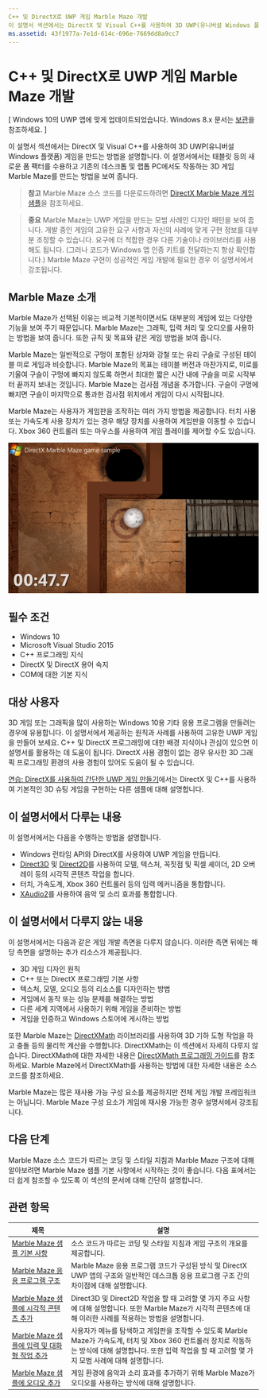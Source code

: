 ```yaml
---
C++ 및 DirectX로 UWP 게임 Marble Maze 개발
이 설명서 섹션에서는 DirectX 및 Visual C++를 사용하여 3D UWP(유니버설 Windows 플랫폼) 게임을 만드는 방법을 설명합니다.
ms.assetid: 43f1977a-7e1d-614c-696e-7669dd8a9cc7
---
```


# C++ 및 DirectX로 UWP 게임 Marble Maze 개발


\[ Windows 10의 UWP 앱에 맞게 업데이트되었습니다. Windows 8.x 문서는 [보관](http://go.microsoft.com/fwlink/p/?linkid=619132)을 참조하세요. \]


이 설명서 섹션에서는 DirectX 및 Visual C++를 사용하여 3D UWP(유니버설 Windows 플랫폼) 게임을 만드는 방법을 설명합니다. 이 설명서에서는 태블릿 등의 새로운 폼 팩터를 수용하고 기존의 데스크톱 및 랩톱 PC에서도 작동하는 3D 게임 Marble Maze를 만드는 방법을 보여 줍니다.

> **참고** Marble Maze 소스 코드를 다운로드하려면 [DirectX Marble Maze 게임 샘플](http://go.microsoft.com/fwlink/?LinkId=624011)을 참조하세요.

 

> **중요** Marble Maze는 UWP 게임을 만드는 모범 사례인 디자인 패턴을 보여 줍니다. 개발 중인 게임의 고유한 요구 사항과 자신의 사례에 맞게 구현 정보를 대부분 조정할 수 있습니다. 요구에 더 적합한 경우 다른 기술이나 라이브러리를 사용해도 됩니다. (그러나 코드가 Windows 앱 인증 키트를 전달하는지 항상 확인합니다.) Marble Maze 구현이 성공적인 게임 개발에 필요한 경우 이 설명서에서 강조됩니다.

 

## Marble Maze 소개


Marble Maze가 선택된 이유는 비교적 기본적이면서도 대부분의 게임에 있는 다양한 기능을 보여 주기 때문입니다. Marble Maze는 그래픽, 입력 처리 및 오디오를 사용하는 방법을 보여 줍니다. 또한 규칙 및 목표와 같은 게임 방법을 보여 줍니다.

Marble Maze는 일반적으로 구멍이 포함된 상자와 강철 또는 유리 구슬로 구성된 테이블 미로 게임과 비슷합니다. Marble Maze의 목표는 테이블 버전과 마찬가지로, 미로를 기울여 구슬이 구멍에 빠지지 않도록 하면서 최대한 짧은 시간 내에 구슬을 미로 시작부터 끝까지 보내는 것입니다. Marble Maze는 검사점 개념을 추가합니다. 구슬이 구멍에 빠지면 구슬이 마지막으로 통과한 검사점 위치에서 게임이 다시 시작됩니다.

Marble Maze는 사용자가 게임판을 조작하는 여러 가지 방법을 제공합니다. 터치 사용 또는 가속도계 사용 장치가 있는 경우 해당 장치를 사용하여 게임판을 이동할 수 있습니다. Xbox 360 컨트롤러 또는 마우스를 사용하여 게임 플레이를 제어할 수도 있습니다.

![Marble Maze 게임의 스크린샷](images/marblemaze.png)

## 필수 조건


-   Windows 10
-   Microsoft Visual Studio 2015
-   C++ 프로그래밍 지식
-   DirectX 및 DirectX 용어 숙지
-   COM에 대한 기본 지식

## 대상 사용자


3D 게임 또는 그래픽을 많이 사용하는 Windows 10용 기타 응용 프로그램을 만들려는 경우에 유용합니다. 이 설명서에서 제공하는 원칙과 사례를 사용하여 고유한 UWP 게임을 만들어 보세요. C++ 및 DirectX 프로그래밍에 대한 배경 지식이나 관심이 있으면 이 설명서를 활용하는 데 도움이 됩니다. DirectX 사용 경험이 없는 경우 유사한 3D 그래픽 프로그래밍 환경의 사용 경험이 있어도 도움이 될 수 있습니다.

[연습: DirectX를 사용하여 간단한 UWP 게임 만들기](tutorial--create-your-first-metro-style-directx-game.md)에서는 DirectX 및 C++를 사용하여 기본적인 3D 슈팅 게임을 구현하는 다른 샘플에 대해 설명합니다.

## 이 설명서에서 다루는 내용


이 설명서에서는 다음을 수행하는 방법을 설명합니다.

-   Windows 런타임 API와 DirectX를 사용하여 UWP 게임을 만듭니다.
-   [Direct3D](https://msdn.microsoft.com/library/windows/desktop/ff476080) 및 [Direct2D](https://msdn.microsoft.com/library/windows/desktop/dd370990)를 사용하여 모델, 텍스처, 꼭짓점 및 픽셀 셰이더, 2D 오버레이 등의 시각적 콘텐츠 작업을 합니다.
-   터치, 가속도계, Xbox 360 컨트롤러 등의 입력 메커니즘을 통합합니다.
-   [XAudio2](https://msdn.microsoft.com/library/windows/desktop/hh405049)를 사용하여 음악 및 소리 효과를 통합합니다.

## 이 설명서에서 다루지 않는 내용


이 설명서에서는 다음과 같은 게임 개발 측면을 다루지 않습니다. 이러한 측면 뒤에는 해당 측면을 설명하는 추가 리소스가 제공됩니다.

-   3D 게임 디자인 원칙
-   C++ 또는 DirectX 프로그래밍 기본 사항
-   텍스처, 모델, 오디오 등의 리소스를 디자인하는 방법
-   게임에서 동작 또는 성능 문제를 해결하는 방법
-   다른 세계 지역에서 사용하기 위해 게임을 준비하는 방법
-   게임을 인증하고 Windows 스토어에 게시하는 방법

또한 Marble Maze는 [DirectXMath](https://msdn.microsoft.com/library/windows/desktop/hh437833) 라이브러리를 사용하여 3D 기하 도형 작업을 하고 충돌 등의 물리학 계산을 수행합니다. DirectXMath는 이 섹션에서 자세히 다루지 않습니다. DirectXMath에 대한 자세한 내용은 [DirectXMath 프로그래밍 가이드](https://msdn.microsoft.com/library/windows/desktop/hh437833)를 참조하세요. Marble Maze에서 DirectXMath를 사용하는 방법에 대한 자세한 내용은 소스 코드를 참조하세요.

Marble Maze는 많은 재사용 가능 구성 요소를 제공하지만 전체 게임 개발 프레임워크는 아닙니다. Marble Maze 구성 요소가 게임에 재사용 가능한 경우 설명서에서 강조됩니다.

## 다음 단계


Marble Maze 소스 코드가 따르는 코딩 및 스타일 지침과 Marble Maze 구조에 대해 알아보려면 Marble Maze 샘플 기본 사항에서 시작하는 것이 좋습니다. 다음 표에서는 더 쉽게 참조할 수 있도록 이 섹션의 문서에 대해 간단히 설명합니다.

## 관련 항목


| 제목                                                                                                                    | 설명                                                                                                                                                                                                                                        |
|--------------------------------------------------------------------------------------------------------------------------|----------------------------------------------------------------------------------------------------------------------------------------------------------------------------------------------------------------------------------------------------|
| [Marble Maze 샘플 기본 사항](marble-maze-sample-fundamentals.md)                                                   | 소스 코드가 따르는 코딩 및 스타일 지침과 게임 구조의 개요를 제공합니다.                                                                                                                                 |
| [Marble Maze 응용 프로그램 구조](marble-maze-application-structure.md)                                               | Marble Maze 응용 프로그램 코드가 구성된 방식 및 DirectX UWP 앱의 구조와 일반적인 데스크톱 응용 프로그램 구조 간의 차이점에 대해 설명합니다.                                                                                    |
| [Marble Maze 샘플에 시각적 콘텐츠 추가](adding-visual-content-to-the-marble-maze-sample.md)                   | Direct3D 및 Direct2D 작업을 할 때 고려할 몇 가지 주요 사항에 대해 설명합니다. 또한 Marble Maze가 시각적 콘텐츠에 대해 이러한 사례를 적용하는 방법을 설명합니다.                                                                           |
| [Marble Maze 샘플에 입력 및 대화형 작업 추가](adding-input-and-interactivity-to-the-marble-maze-sample.md) | 사용자가 메뉴를 탐색하고 게임판을 조작할 수 있도록 Marble Maze가 가속도계, 터치 및 Xbox 360 컨트롤러 장치로 작동하는 방식에 대해 설명합니다. 또한 입력 작업을 할 때 고려할 몇 가지 모범 사례에 대해 설명합니다. |
| [Marble Maze 샘플에 오디오 추가](adding-audio-to-the-marble-maze-sample.md)                                     | 게임 환경에 음악과 소리 효과를 추가하기 위해 Marble Maze가 오디오를 사용하는 방식에 대해 설명합니다.                                                                                                                                                  |

 

 

 






<!--HONumber=Mar16_HO1-->


